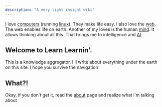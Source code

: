 ```yaml
---
description: "A very light insight wiki"
---
```


I love [computers](/computers/) (running [linux](/linux/)). They make life easy. I also love the [web](/web/). The web enables life on earth. Another of my loves is the human [mind](/mind/). It allows thinking about all this. That brings me to intelligence and [AI](/ai/).


Welcome to Learn Learnin'.
----
This is a knowledge aggregator. I'll write about everything under the earth on this site. I hope you survive the navigation

What?!
-----
Okay, if you don't get it, read the [about](/about/) page and realize what i'm talking about

